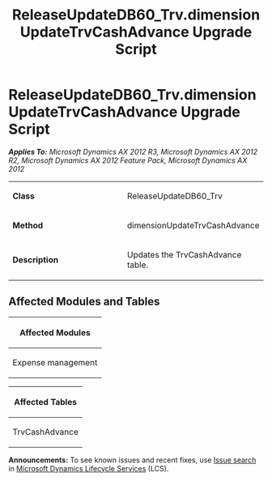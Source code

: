 ﻿---
title: ReleaseUpdateDB60_Trv.dimensionUpdateTrvCashAdvance Upgrade Script
TOCTitle: ReleaseUpdateDB60_Trv.dimensionUpdateTrvCashAdvance Upgrade Script
ms:assetid: 626520d5-b031-e8e8-8c9b-b2894b900fd7
ms:mtpsurl: https://msdn.microsoft.com/en-us/library/JJ719123(v=AX.60)
ms:contentKeyID: 49708662
ms.date: 05/18/2015
mtps_version: v=AX.60
---

# ReleaseUpdateDB60\_Trv.dimensionUpdateTrvCashAdvance Upgrade Script 


_**Applies To:** Microsoft Dynamics AX 2012 R3, Microsoft Dynamics AX 2012 R2, Microsoft Dynamics AX 2012 Feature Pack, Microsoft Dynamics AX 2012_

<table>
<colgroup>
<col style="width: 50%" />
<col style="width: 50%" />
</colgroup>
<tbody>
<tr class="odd">
<td><p><strong>Class</strong></p></td>
<td><p>ReleaseUpdateDB60_Trv</p></td>
</tr>
<tr class="even">
<td><p><strong>Method</strong></p></td>
<td><p>dimensionUpdateTrvCashAdvance</p></td>
</tr>
<tr class="odd">
<td><p><strong>Description</strong></p></td>
<td><p>Updates the TrvCashAdvance table.</p></td>
</tr>
</tbody>
</table>


## Affected Modules and Tables

<table>
<colgroup>
<col style="width: 100%" />
</colgroup>
<thead>
<tr class="header">
<th><p>Affected Modules</p></th>
</tr>
</thead>
<tbody>
<tr class="odd">
<td><p>Expense management</p></td>
</tr>
</tbody>
</table>


<table>
<colgroup>
<col style="width: 100%" />
</colgroup>
<thead>
<tr class="header">
<th><p>Affected Tables</p></th>
</tr>
</thead>
<tbody>
<tr class="odd">
<td><p>TrvCashAdvance</p></td>
</tr>
</tbody>
</table>

  
**Announcements:** To see known issues and recent fixes, use [Issue search](http://go.microsoft.com/fwlink/?linkid=389258) in [Microsoft Dynamics Lifecycle Services](http://go.microsoft.com/fwlink/?linkid=306505) (LCS).

